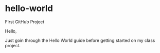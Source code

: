# hello-world
First GitHub Project

Hello,

Just goin through the Hello World guide before getting started on my class project.
